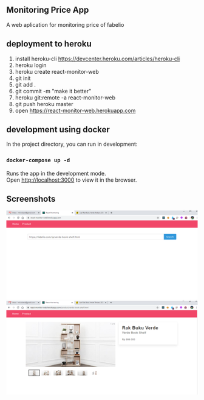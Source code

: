 ## Monitoring Price App
A web aplication for monitoring price of fabelio

## deployment to heroku
1. install heroku-cli https://devcenter.heroku.com/articles/heroku-cli
2. heroku login
3. heroku create react-monitor-web
4. git init
5. git add .
6. git commit -m "make it better"
7. heroku git:remote -a react-monitor-web
8. git push heroku master
9. open https://react-monitor-web.herokuapp.com

## development using docker
In the project directory, you can run in development:

### `docker-compose up -d`

Runs the app in the development mode.<br />
Open [http://localhost:3000](http://localhost:3000) to view it in the browser.

## Screenshots
![Image description](https://raw.githubusercontent.com/mitroland/react-monitor-web/master/ss1.PNG)
![Image description](https://raw.githubusercontent.com/mitroland/react-monitor-web/master/ss2.PNG)
